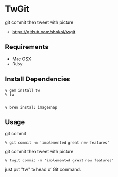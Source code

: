 TwGit
=====
git commit then tweet with picture

- https://github.com/shokai/twgit


Requirements
------------
- Mac OSX
- Ruby


Install Dependencies
--------------------

    % gem install tw
    % tw


    % brew install imagesnap


Usage
-----

git commit

    % git commit -m 'implemented great new features'


git commit then tweet with picture

    % twgit commit -m 'implemented great new features'

just put "tw" to head of Git command.

